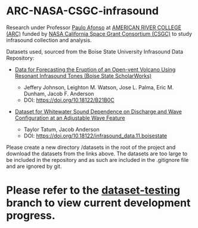 # ARC-NASA-CSGC-infrasound

Research under Professor [Paulo Afonso](https://losrios.edu/about-los-rios/contact-us/employee-directory/employee?xid=x76049&id=1085001) at [AMERICAN RIVER COLLEGE (ARC)](https://arc.losrios.edu/) funded by [NASA California Space Grant Consortium (CSGC)](https://casgc.ucsd.edu/) to study infrasound collection and analysis.

Datasets used, sourced from the Boise State University Infrasound Data Repository:

- [Data for Forecasting the Eruption of an Open-vent Volcano Using Resonant Infrasound Tones (Boise State ScholarWorks)](https://scholarworks.boisestate.edu/infrasound_data/1/)
    - Jeffery Johnson, Leighton M. Watson, Jose L. Palma, Eric M. Dunham, Jacob F. Anderson
    - DOI: https://doi.org/10.18122/B21B0C

- [Dataset for Whitewater Sound Dependence on Discharge and Wave Configuration at an Adjustable Wave Feature](https://scholarworks.boisestate.edu/infrasound_data/11/)
    - Taylor Tatum, Jacob Anderson
    - DOI: https://doi.org/10.18122/infrasound_data.11.boisestate

Please create a new directory /datasets in the root of the project and download the datasets from the links above. The datasets are too large to be included in the repository and as such are included in the .gitignore file and are ignored by git.


# Please refer to the [dataset-testing](https://github.com/arnavsurve/ARC-NASA-CSGC-infrasound/tree/dataset-testing) branch to view current development progress.
